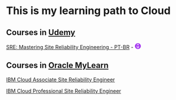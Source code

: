 # This is my learning path to Cloud

## Courses in [Udemy](https://www.udemy.com/)

[SRE: Mastering Site Reliability Engineering - PT-BR](https://www.udemy.com/course/sre-mastering-site-reliability-engineering/?couponCode=SKILLS4SALEB) - [![](../img/favicon-16x16.png)](https://www.udemy.com/certificate/UC-eb1b2917-97f7-44c5-a001-d79d49279426/)

## Courses in [Oracle MyLearn](https://mylearn.oracle.com/ou/home)

[IBM Cloud Associate Site Reliability Engineer](https://www.ibm.com/training/path/ibm-cloud-associate-site-reliability-engineer-617)

[IBM Cloud Professional Site Reliability Engineer](https://www.ibm.com/training/path/ibm-cloud-professional-site-reliability-engineer-sre-353)
